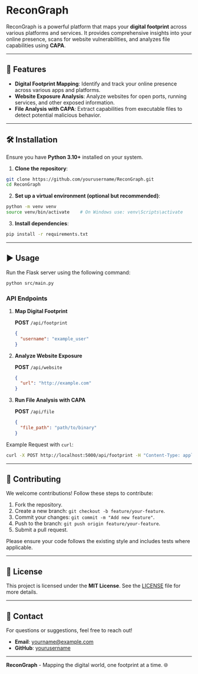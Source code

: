 # ReconGraph

ReconGraph is a powerful platform that maps your **digital footprint** across various platforms and services. It provides comprehensive insights into your online presence, scans for website vulnerabilities, and analyzes file capabilities using **CAPA**.

---

## 🚀 Features

- **Digital Footprint Mapping**: Identify and track your online presence across various apps and platforms.
- **Website Exposure Analysis**: Analyze websites for open ports, running services, and other exposed information.
- **File Analysis with CAPA**: Extract capabilities from executable files to detect potential malicious behavior.

---

## 🛠️ Installation

Ensure you have **Python 3.10+** installed on your system.

1. **Clone the repository**:

```bash
git clone https://github.com/yourusername/ReconGraph.git
cd ReconGraph
```

2. **Set up a virtual environment (optional but recommended)**:

```bash
python -m venv venv
source venv/bin/activate    # On Windows use: venv\Scripts\activate
```

3. **Install dependencies**:

```bash
pip install -r requirements.txt
```

---

## ▶️ Usage

Run the Flask server using the following command:

```bash
python src/main.py
```

### API Endpoints

1. **Map Digital Footprint**

   **POST** `/api/footprint`
   ```json
   {
     "username": "example_user"
   }
   ```

2. **Analyze Website Exposure**

   **POST** `/api/website`
   ```json
   {
     "url": "http://example.com"
   }
   ```

3. **Run File Analysis with CAPA**

   **POST** `/api/file`
   ```json
   {
     "file_path": "path/to/binary"
   }
   ```

Example Request with `curl`:

```bash
curl -X POST http://localhost:5000/api/footprint -H "Content-Type: application/json" -d '{"username": "example_user"}'
```

---


## 🤝 Contributing

We welcome contributions! Follow these steps to contribute:

1. Fork the repository.
2. Create a new branch: `git checkout -b feature/your-feature`.
3. Commit your changes: `git commit -m "Add new feature"`.
4. Push to the branch: `git push origin feature/your-feature`.
5. Submit a pull request.

Please ensure your code follows the existing style and includes tests where applicable.

---

## 📜 License

This project is licensed under the **MIT License**. See the [LICENSE](LICENSE) file for more details.

---

## 📧 Contact

For questions or suggestions, feel free to reach out!

- **Email**: yourname@example.com
- **GitHub**: [yourusername](https://github.com/yourusername)

---

**ReconGraph** - Mapping the digital world, one footprint at a time. 🌐

